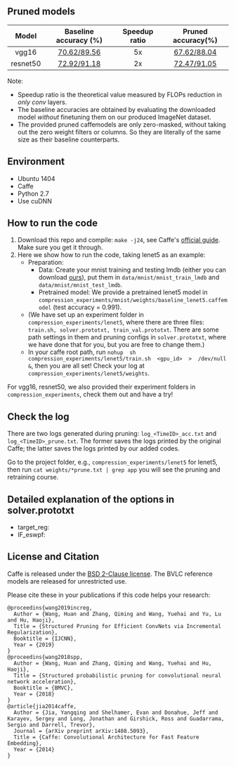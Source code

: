 

## Pruned models
| Model | Baseline accuracy (%) | Speedup ratio | Pruned accuracy(%) |
| :-: | :-: | :-: | :-: |
| vgg16 |       [70.62/89.56](http://www.robots.ox.ac.uk/~vgg/research/very_deep/) | 5x | [67.62/88.04](https://drive.google.com/open?id=112OyHziceXoww6rZ_aIjTUzpKElg0sFd) |
| resnet50 |    [72.92/91.18](https://github.com/KaimingHe/deep-residual-networks) | 2x | [72.47/91.05](https://drive.google.com/open?id=112OyHziceXoww6rZ_aIjTUzpKElg0sFd) |

Note: 
- Speedup ratio is the theoretical value measured by FLOPs reduction in *only conv* layers.
- The baseline accuracies are obtained by evaluating the downloaded model *without* finetuning them on our produced ImageNet dataset.
- The provided pruned caffemodels are only zero-masked, without taking out the zero weight filters or columns. So they are literally of the same size as their baseline counterparts.


## Environment
- Ubuntu 1404
- Caffe
- Python 2.7
- Use cuDNN


## How to run the code
1. Download this repo and compile: `make -j24`, see Caffe's [official guide](http://caffe.berkeleyvision.org/installation.html). Make sure you get it through. 
2. Here we show how to run the code, taking lenet5 as an example:
    - Preparation: 
        - Data: Create your mnist training and testing lmdb (either you can download [ours](https://drive.google.com/open?id=1zMbKKfOFXH3chi9xdwCPi14YfqRzC_pe)), put them in `data/mnist/mnist_train_lmdb` and `data/mnist/mnist_test_lmdb`. 
        - Pretrained model: We provide a pretrained lenet5 model in `compression_experiments/mnist/weights/baseline_lenet5.caffemodel` (test accuracy = 0.991).
    - (We have set up an experiment folder in `compression_experiments/lenet5`, where there are three files: `train.sh, solver.prototxt, train_val.prototxt`. There are some path settings in them and pruning configs in `solver.prototxt`, where we have done that for you, but you are free to change them.)
    - In your caffe root path, run `nohup  sh  compression_experiments/lenet5/train.sh  <gpu_id>  >  /dev/null  &`, then you are all set! Check your log at `compression_experiments/lenet5/weights`.

For vgg16, resnet50, we also provided their experiment folders in `compression_experiments`, check them out and have a try!

## Check the log
There are two logs generated during pruning: `log_<TimeID>_acc.txt` and `log_<TimeID>_prune.txt`. The former saves the logs printed by the original Caffe; the latter saves the logs printed by our added codes.

Go to the project folder, e.g., `compression_experiments/lenet5` for lenet5, then run `cat weights/*prune.txt | grep app` you will see the pruning and retraining course.

## Detailed explanation of the options in solver.prototxt
- target_reg:
- IF_eswpf:

## License and Citation

Caffe is released under the [BSD 2-Clause license](https://github.com/BVLC/caffe/blob/master/LICENSE).
The BVLC reference models are released for unrestricted use.

Please cite these in your publications if this code helps your research:

    @proceedins{wang2019increg,
      Author = {Wang, Huan and Zhang, Qiming and Wang, Yuehai and Yu, Lu and Hu, Haoji},
      Title = {Structured Pruning for Efficient ConvNets via Incremental Regularization},
      Booktitle = {IJCNN},
      Year = {2019}
    }
    @proceedins{wang2018spp,
      Author = {Wang, Huan and Zhang, Qiming and Wang, Yuehai and Hu, Haoji},
      Title = {Structured probabilistic pruning for convolutional neural network acceleration},
      Booktitle = {BMVC},
      Year = {2018}
    }
    @article{jia2014caffe,
      Author = {Jia, Yangqing and Shelhamer, Evan and Donahue, Jeff and Karayev, Sergey and Long, Jonathan and Girshick, Ross and Guadarrama, Sergio and Darrell, Trevor},
      Journal = {arXiv preprint arXiv:1408.5093},
      Title = {Caffe: Convolutional Architecture for Fast Feature Embedding},
      Year = {2014}
    }
